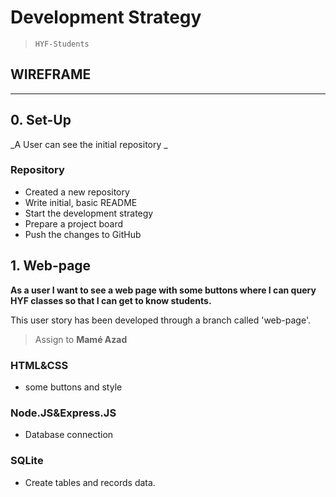# Development Strategy

> `HYF-Students`

## WIREFRAME

---

## 0. Set-Up

_A User can see the initial repository _

### Repository

- Created a new repository
- Write initial, basic README
- Start the development strategy
- Prepare a project board
- Push the changes to GitHub

## 1. Web-page

**As a user I want to see a web page with some buttons where I can query HYF classes so that I can get to know students.**

This user story has been developed through a branch called 'web-page'.

> Assign to **Mamé Azad**

### HTML&CSS

- some buttons and style

### Node.JS&Express.JS

- Database connection

### SQLite

- Create tables and records data.
